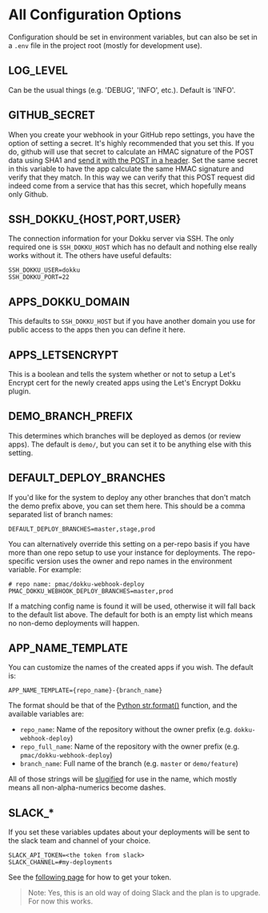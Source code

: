 # All Configuration Options

Configuration should be set in environment variables, but can also be set in a `.env` file in the project root (mostly for development use).

## LOG_LEVEL

Can be the usual things (e.g. 'DEBUG', 'INFO', etc.). Default is 'INFO'.

## GITHUB_SECRET

When you create your webhook in your GitHub repo settings, you have the option of setting a secret. It's highly recommended that you set this. If you do, github will use that secret to calculate an HMAC signature of the POST data using SHA1 and [send it with the POST in a header](https://developer.github.com/webhooks/#delivery-headers). Set the same secret in this variable to have the app calculate the same HMAC signature and verify that they match. In this way we can verify that this POST request did indeed come from a service that has this secret, which hopefully means only Github.

## SSH_DOKKU_{HOST,PORT,USER}

The connection information for your Dokku server via SSH. The only required one is `SSH_DOKKU_HOST` which has no default
and nothing else really works without it. The others have useful defaults:

```dotenv
SSH_DOKKU_USER=dokku
SSH_DOKKU_PORT=22
```

## APPS_DOKKU_DOMAIN

This defaults to `SSH_DOKKU_HOST` but if you have another domain you use for public access to the apps then you can define it here.

## APPS_LETSENCRYPT

This is a boolean and tells the system whether or not to setup a Let's Encrypt cert for the newly created apps using the Let's Encrypt Dokku plugin.

## DEMO_BRANCH_PREFIX 

This determines which branches will be deployed as demos (or review apps). The default is `demo/`, but you can set it to be anything else with this setting.

## DEFAULT_DEPLOY_BRANCHES

If you'd like for the system to deploy any other branches that don't match the demo prefix above, you can set them here. This should be a comma separated list of branch names:

```dotenv
DEFAULT_DEPLOY_BRANCHES=master,stage,prod
```

You can alternatively override this setting on a per-repo basis if you have more than one repo setup to use your instance for deployments. The repo-specific version uses the owner and repo names in the environment variable. For example:

```dotenv
# repo name: pmac/dokku-webhook-deploy
PMAC_DOKKU_WEBHOOK_DEPLOY_BRANCHES=master,prod
```

If a matching config name is found it will be used, otherwise it will fall back to the default list above. The default for both is an empty list which means no non-demo deployments will happen.

## APP_NAME_TEMPLATE

You can customize the names of the created apps if you wish. The default is:

```dotenv
APP_NAME_TEMPLATE={repo_name}-{branch_name}
```

The format should be that of the [Python str.format()](https://docs.python.org/3/library/string.html#formatstrings) function, and
the available variables are:

* `repo_name`: Name of the repository without the owner prefix (e.g. `dokku-webhook-deploy`)
* `repo_full_name`: Name of the repository with the owner prefix (e.g. `pmac/dokku-webhook-deploy`)
* `branch_name`: Full name of the branch (e.g. `master` or `demo/feature`)

All of those strings will be [slugified](https://github.com/un33k/python-slugify#how-to-use) for use in the name, which mostly means all non-alpha-numerics become dashes.

## SLACK_*

If you set these variables updates about your deployments will be sent to the slack team and channel of your choice.

```dotenv
SLACK_API_TOKEN=<the token from slack>
SLACK_CHANNEL=#my-deployments
```

See the [following page](https://api.slack.com/custom-integrations/legacy-tokens) for how to get your token.

> Note: Yes, this is an old way of doing Slack and the plan is to upgrade. For now this works.
